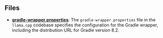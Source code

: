 
## Files
- **[gradle-wrapper.properties](wrapper/gradle-wrapper.properties.driver.md)**: The `gradle-wrapper.properties` file in the `llama.cpp` codebase specifies the configuration for the Gradle wrapper, including the distribution URL for Gradle version 8.2.
